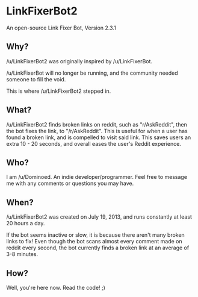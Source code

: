 LinkFixerBot2
=============

An open-source Link Fixer Bot, Version 2.3.1

Why?
----

/u/LinkFixerBot2 was originally inspired by /u/LinkFixerBot.

/u/LinkFixerBot will no longer be running, and the community needed someone to fill the void.

This is where /u/LinkFixerBot2 stepped in.

What?
----

/u/LinkFixerBot2 finds broken links on reddit, such as "r/AskReddit", then the bot fixes the link, to "/r/AskReddit". This is useful for when a user has found a broken link, and is compelled to visit said link. This saves users an extra 10 - 20 seconds, and overall eases the user's Reddit experience.

Who?
----

I am /u/Dominoed. An indie developer/programmer. Feel free to message me with any comments or questions you may have.

When?
----

/u/LinkFixerBot2 was created on July 19, 2013, and runs constantly at least 20 hours a day.

If the bot seems inactive or slow, it is because there aren't many broken links to fix! Even though the bot scans almost every comment made on reddit every second, the bot currently finds a broken link at an average of 3-8 minutes.

How?
----

Well, you're here now. Read the code! ;)
